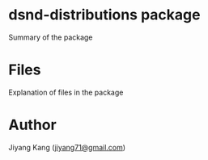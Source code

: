 # dsnd-distributions package

Summary of the package

# Files

Explanation of files in the package

# Author

Jiyang Kang (jiyang71@gmail.com)